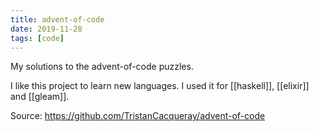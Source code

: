 ```yaml
---
title: advent-of-code
date: 2019-11-28
tags: [code]
---
```


My solutions to the advent-of-code puzzles.

I like this project to learn new languages. I used it for [[haskell]], [[elixir]] and [[gleam]].

Source: https://github.com/TristanCacqueray/advent-of-code
